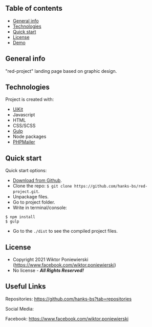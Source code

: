 ## Table of contents

- [General info](#general-info)
- [Technologies](#technologies)
- [Quick start](#quick-start)
- [License](#License)
- [Demo](https://hanks-bs.github.io/red-project/)

## General info

"red-project" landing page based on graphic design.

## Technologies

Project is created with:

- <a href="https://getuikit.com/">UiKit</a>
- Javascript
- HTML
- CSS/SCSS
- <a href="https://gulpjs.com/">Gulp</a>
- Node packages
- <a href="https://github.com/PHPMailer/PHPMailer">PHPMailer</a>

## Quick start

Quick start options:

- [Download from Github](https://github.com/hanks-bs/red-project.git).
- Clone the repo: `$ git clone https://github.com/hanks-bs/red-project.git`.
- Unpackage files.
- Go to project folder.
- Write in terminal/console:

```
$ npm install
$ gulp
```

- Go to the `./dist` to see the compiled project files.

<!-- LICENSE -->

## License

- Copyright 2021 Wiktor Poniewierski (https://www.facebook.com/wiktor.poniewierski)
- No license - **_All Rights Reserved!_**

## Useful Links

Repositories: <https://github.com/hanks-bs?tab=repositories>

Social Media:

Facebook: <https://www.facebook.com/wiktor.poniewierski>
